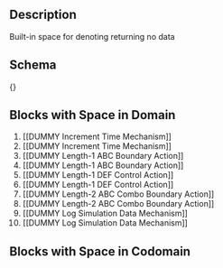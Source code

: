 ## Description
Built-in space for denoting returning no data

## Schema

{}

## Blocks with Space in Domain
1. [[DUMMY Increment Time Mechanism]]
2. [[DUMMY Increment Time Mechanism]]
3. [[DUMMY Length-1 ABC Boundary Action]]
4. [[DUMMY Length-1 ABC Boundary Action]]
5. [[DUMMY Length-1 DEF Control Action]]
6. [[DUMMY Length-1 DEF Control Action]]
7. [[DUMMY Length-2 ABC Combo Boundary Action]]
8. [[DUMMY Length-2 ABC Combo Boundary Action]]
9. [[DUMMY Log Simulation Data Mechanism]]
10. [[DUMMY Log Simulation Data Mechanism]]

## Blocks with Space in Codomain

